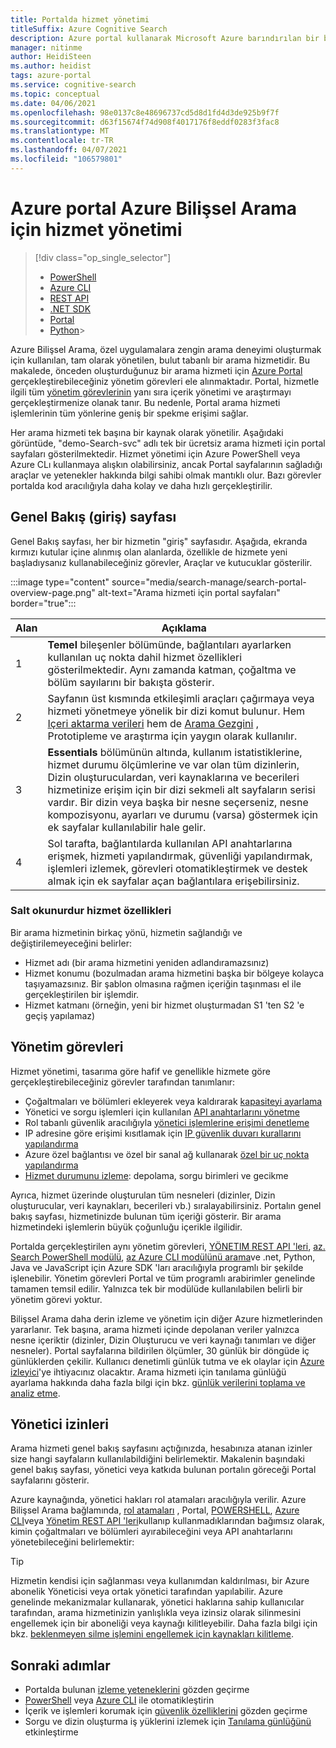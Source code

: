 ```yaml
---
title: Portalda hizmet yönetimi
titleSuffix: Azure Cognitive Search
description: Azure portal kullanarak Microsoft Azure barındırılan bir bulut arama hizmeti olan Azure Bilişsel Arama hizmetini yönetin.
manager: nitinme
author: HeidiSteen
ms.author: heidist
tags: azure-portal
ms.service: cognitive-search
ms.topic: conceptual
ms.date: 04/06/2021
ms.openlocfilehash: 98e0137c8e48696737cd5d8d1fd4d3de925b9f7f
ms.sourcegitcommit: d63f15674f74d908f4017176f8eddf0283f3fac8
ms.translationtype: MT
ms.contentlocale: tr-TR
ms.lasthandoff: 04/07/2021
ms.locfileid: "106579801"
---
```

# <a name="service-administration-for-azure-cognitive-search-in-the-azure-portal"></a>Azure portal Azure Bilişsel Arama için hizmet yönetimi

> [!div class="op_single_selector"]
>
> * [PowerShell](search-manage-powershell.md)
> * [Azure CLI](search-manage-azure-cli.md)
> * [REST API](/rest/api/searchmanagement/)
> * [.NET SDK](/dotnet/api/microsoft.azure.management.search)
> * [Portal](search-manage.md)
> * [Python](https://pypi.python.org/pypi/azure-mgmt-search/0.1.0)> 

Azure Bilişsel Arama, özel uygulamalara zengin arama deneyimi oluşturmak için kullanılan, tam olarak yönetilen, bulut tabanlı bir arama hizmetidir. Bu makalede, önceden oluşturduğunuz bir arama hizmeti için [Azure Portal](https://portal.azure.com) gerçekleştirebileceğiniz yönetim görevleri ele alınmaktadır. Portal, hizmetle ilgili tüm [yönetim görevlerinin](#management-tasks) yanı sıra içerik yönetimi ve araştırmayı gerçekleştirmenize olanak tanır. Bu nedenle, Portal arama hizmeti işlemlerinin tüm yönlerine geniş bir spekme erişimi sağlar.

Her arama hizmeti tek başına bir kaynak olarak yönetilir. Aşağıdaki görüntüde, "demo-Search-svc" adlı tek bir ücretsiz arama hizmeti için portal sayfaları gösterilmektedir. Hizmet yönetimi için Azure PowerShell veya Azure CLı kullanmaya alışkın olabilirsiniz, ancak Portal sayfalarının sağladığı araçlar ve yetenekler hakkında bilgi sahibi olmak mantıklı olur. Bazı görevler portalda kod aracılığıyla daha kolay ve daha hızlı gerçekleştirilir. 

## <a name="overview-home-page"></a>Genel Bakış (giriş) sayfası

Genel Bakış sayfası, her bir hizmetin "giriş" sayfasıdır. Aşağıda, ekranda kırmızı kutular içine alınmış olan alanlarda, özellikle de hizmete yeni başladıysanız kullanabileceğiniz görevler, Araçlar ve kutucuklar gösterilir.

:::image type="content" source="media/search-manage/search-portal-overview-page.png" alt-text="Arama hizmeti için portal sayfaları" border="true":::

| Alan | Açıklama |
|------|-------------|
| 1  | **Temel** bileşenler bölümünde, bağlantıları ayarlarken kullanılan uç nokta dahil hizmet özellikleri gösterilmektedir. Aynı zamanda katman, çoğaltma ve bölüm sayılarını bir bakışta gösterir. |
| 2 | Sayfanın üst kısmında etkileşimli araçları çağırmaya veya hizmeti yönetmeye yönelik bir dizi komut bulunur. Hem [Içeri aktarma verileri](search-get-started-portal.md) hem de [Arama Gezgini](search-explorer.md) , Prototipleme ve araştırma için yaygın olarak kullanılır. |
| 3 | **Essentials** bölümünün altında, kullanım istatistiklerine, hizmet durumu ölçümlerine ve var olan tüm dizinlerin, Dizin oluşturuculardan, veri kaynaklarına ve becerileri hizmetinize erişim için bir dizi sekmeli alt sayfaların serisi vardır. Bir dizin veya başka bir nesne seçerseniz, nesne kompozisyonu, ayarları ve durumu (varsa) göstermek için ek sayfalar kullanılabilir hale gelir. |
| 4 | Sol tarafta, bağlantılarda kullanılan API anahtarlarına erişmek, hizmeti yapılandırmak, güvenliği yapılandırmak, işlemleri izlemek, görevleri otomatikleştirmek ve destek almak için ek sayfalar açan bağlantılara erişebilirsiniz. |

### <a name="read-only-service-properties"></a>Salt okunurdur hizmet özellikleri

Bir arama hizmetinin birkaç yönü, hizmetin sağlandığı ve değiştirilemeyeceğini belirler:

* Hizmet adı (bir arama hizmetini yeniden adlandıramazsınız)
* Hizmet konumu (bozulmadan arama hizmetini başka bir bölgeye kolayca taşıyamazsınız. Bir şablon olmasına rağmen içeriğin taşınması el ile gerçekleştirilen bir işlemdir.
* Hizmet katmanı (örneğin, yeni bir hizmet oluşturmadan S1 'ten S2 'e geçiş yapılamaz)

## <a name="management-tasks"></a>Yönetim görevleri

Hizmet yönetimi, tasarıma göre hafif ve genellikle hizmete göre gerçekleştirebileceğiniz görevler tarafından tanımlanır:

* Çoğaltmaları ve bölümleri ekleyerek veya kaldırarak [kapasiteyi ayarlama](search-capacity-planning.md)
* Yönetici ve sorgu işlemleri için kullanılan [API anahtarlarını yönetme](search-security-api-keys.md)
* Rol tabanlı güvenlik aracılığıyla [yönetici işlemlerine erişimi denetleme](search-security-rbac.md)
* IP adresine göre erişimi kısıtlamak için [IP güvenlik duvarı kurallarını yapılandırma](service-configure-firewall.md)
* Azure özel bağlantısı ve özel bir sanal ağ kullanarak [özel bir uç nokta yapılandırma](service-create-private-endpoint.md)
* [Hizmet durumunu izleme](search-monitor-usage.md): depolama, sorgu birimleri ve gecikme

Ayrıca, hizmet üzerinde oluşturulan tüm nesneleri (dizinler, Dizin oluşturucular, veri kaynakları, becerileri vb.) sıralayabilirsiniz. Portalın genel bakış sayfası, hizmetinizde bulunan tüm içeriği gösterir. Bir arama hizmetindeki işlemlerin büyük çoğunluğu içerikle ilgilidir.

Portalda gerçekleştirilen aynı yönetim görevleri, [YÖNETIM REST API 'leri](/rest/api/searchmanagement/), [az. Search PowerShell modülü](search-manage-powershell.md), [az Azure CLI modülünü arama](search-manage-azure-cli.md)ve .net, Python, Java ve JavaScript için Azure SDK 'ları aracılığıyla programlı bir şekilde işlenebilir. Yönetim görevleri Portal ve tüm programlı arabirimler genelinde tamamen temsil edilir. Yalnızca tek bir modülüde kullanılabilen belirli bir yönetim görevi yoktur.

Bilişsel Arama daha derin izleme ve yönetim için diğer Azure hizmetlerinden yararlanır. Tek başına, arama hizmeti içinde depolanan veriler yalnızca nesne içeriktir (dizinler, Dizin Oluşturucu ve veri kaynağı tanımları ve diğer nesneler). Portal sayfalarına bildirilen ölçümler, 30 günlük bir döngüde iç günlüklerden çekilir. Kullanıcı denetimli günlük tutma ve ek olaylar için [Azure izleyici](../azure-monitor/index.yml)'ye ihtiyacınız olacaktır. Arama hizmeti için tanılama günlüğü ayarlama hakkında daha fazla bilgi için bkz. [günlük verilerini toplama ve analiz etme](search-monitor-logs.md).

## <a name="administrator-permissions"></a>Yönetici izinleri

Arama hizmeti genel bakış sayfasını açtığınızda, hesabınıza atanan izinler size hangi sayfaların kullanılabildiğini belirlemektir. Makalenin başındaki genel bakış sayfası, yönetici veya katkıda bulunan portalın göreceği Portal sayfalarını gösterir.

Azure kaynağında, yönetici hakları rol atamaları aracılığıyla verilir. Azure Bilişsel Arama bağlamında, [rol atamaları](search-security-rbac.md) , Portal, [POWERSHELL](search-manage-powershell.md), [Azure CLI](search-manage-azure-cli.md)veya [Yönetim REST API 'leri](/rest/api/searchmanagement/search-howto-management-rest-api)kullanıp kullanmadıklarından bağımsız olarak, kimin çoğaltmaları ve bölümleri ayırabileceğini veya API anahtarlarını yönetebileceğini belirlemektir:

> [!TIP]
> Hizmetin kendisi için sağlanması veya kullanımdan kaldırılması, bir Azure abonelik Yöneticisi veya ortak yönetici tarafından yapılabilir. Azure genelinde mekanizmalar kullanarak, yönetici haklarına sahip kullanıcılar tarafından, arama hizmetinizin yanlışlıkla veya izinsiz olarak silinmesini engellemek için bir aboneliği veya kaynağı kilitleyebilir. Daha fazla bilgi için bkz. [beklenmeyen silme işlemini engellemek için kaynakları kilitleme](../azure-resource-manager/management/lock-resources.md).

## <a name="next-steps"></a>Sonraki adımlar

* Portalda bulunan [izleme yeteneklerini](search-monitor-usage.md) gözden geçirme
* [PowerShell](search-manage-powershell.md) veya [Azure CLI](search-manage-azure-cli.md) ile otomatikleştirin
* İçerik ve işlemleri korumak için [güvenlik özelliklerini](search-security-overview.md) gözden geçirme
* Sorgu ve dizin oluşturma iş yüklerini izlemek için [Tanılama günlüğünü](search-monitor-logs.md) etkinleştirme
